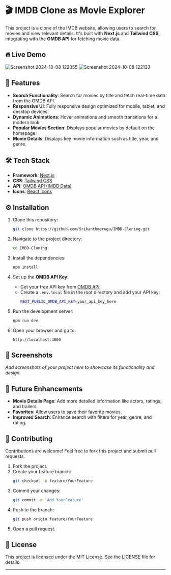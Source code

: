 # 🎬 IMDB Clone as Movie Explorer

This project is a clone of the IMDB website, allowing users to search for movies and view relevant details. It's built with **Next.js** and **Tailwind CSS**, integrating with the **OMDB API** for fetching movie data.

## 🔥 Live Demo
![Screenshot 2024-10-08 122055](https://github.com/user-attachments/assets/d2f5b4e5-93da-4971-bd2f-2132242a749c) ![Screenshot 2024-10-08 122133](https://github.com/user-attachments/assets/2a676650-30f5-4ca2-a94d-4f904b179b3a)






## 📌 Features

- **Search Functionality**: Search for movies by title and fetch real-time data from the OMDB API.
- **Responsive UI**: Fully responsive design optimized for mobile, tablet, and desktop devices.
- **Dynamic Animations**: Hover animations and smooth transitions for a modern look.
- **Popular Movies Section**: Displays popular movies by default on the homepage.
- **Movie Details**: Displays key movie information such as title, year, and genre.

## 🛠️ Tech Stack

- **Framework**: [Next.js](https://nextjs.org/)
- **CSS**: [Tailwind CSS](https://tailwindcss.com/)
- **API**: [OMDB API (IMDB Data)](http://www.omdbapi.com/)
- **Icons**: [React Icons](https://react-icons.github.io/react-icons/)

## ⚙️ Installation

1. Clone this repository:
   ```bash
   git clone https://github.com/Srikanthmerugu/IMBD-Cloning.git
   ```

2. Navigate to the project directory:
   ```bash
   cd IMBD-Cloning
   ```

3. Install the dependencies:
   ```bash
   npm install
   ```

4. Set up the **OMDB API Key**:
   - Get your free API key from [OMDB API](http://www.omdbapi.com/apikey.aspx).
   - Create a `.env.local` file in the root directory and add your API key:
     ```bash
     NEXT_PUBLIC_OMDB_API_KEY=your_api_key_here
     ```

5. Run the development server:
   ```bash
   npm run dev
   ```

6. Open your browser and go to:
   ```
   http://localhost:3000
   ```

## 📸 Screenshots

_Add screenshots of your project here to showcase its functionality and design._

## 🚀 Future Enhancements

- **Movie Details Page**: Add more detailed information like actors, ratings, and trailers.
- **Favorites**: Allow users to save their favorite movies.
- **Improved Search**: Enhance search with filters for year, genre, and rating.

## 🤝 Contributing

Contributions are welcome! Feel free to fork this project and submit pull requests.

1. Fork the project.
2. Create your feature branch:
   ```bash
   git checkout -b feature/YourFeature
   ```
3. Commit your changes:
   ```bash
   git commit -m 'Add YourFeature'
   ```
4. Push to the branch:
   ```bash
   git push origin feature/YourFeature
   ```
5. Open a pull request.

## 📄 License

This project is licensed under the MIT License. See the [LICENSE](LICENSE) file for details.

---
